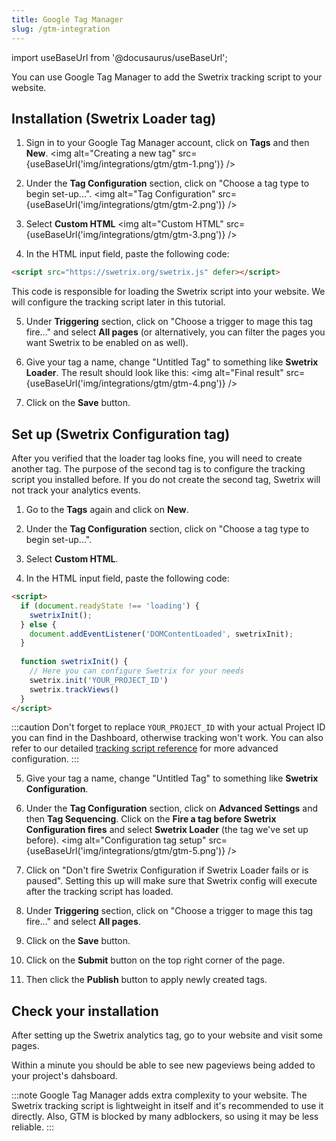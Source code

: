 ```yaml
---
title: Google Tag Manager
slug: /gtm-integration
---
```


import useBaseUrl from '@docusaurus/useBaseUrl';

You can use Google Tag Manager to add the Swetrix tracking script to your website.

## Installation (Swetrix Loader tag)
1. Sign in to your Google Tag Manager account, click on **Tags** and then **New**.
<img alt="Creating a new tag" src={useBaseUrl('img/integrations/gtm/gtm-1.png')} />

2. Under the **Tag Configuration** section, click on "Choose a tag type to begin set-up...".
<img alt="Tag Configuration" src={useBaseUrl('img/integrations/gtm/gtm-2.png')} />


3. Select **Custom HTML**
<img alt="Custom HTML" src={useBaseUrl('img/integrations/gtm/gtm-3.png')} />

4. In the HTML input field, paste the following code:
```html
<script src="https://swetrix.org/swetrix.js" defer></script>
```
This code is responsible for loading the Swetrix script into your website. We will configure the tracking script later in this tutorial.

5. Under **Triggering** section, click on "Choose a trigger to mage this tag fire..." and select **All pages** (or alternatively, you can filter the pages you want Swetrix to be enabled on as well).

6. Give your tag a name, change "Untitled Tag" to something like **Swetrix Loader**. The result should look like this:
<img alt="Final result" src={useBaseUrl('img/integrations/gtm/gtm-4.png')} />

7. Click on the **Save** button.

## Set up (Swetrix Configuration tag)
After you verified that the loader tag looks fine, you will need to create another tag. The purpose of the second tag is to configure the tracking script you installed before. If you do not create the second tag, Swetrix will not track your analytics events.

1. Go to the **Tags** again and click on **New**.
   
2. Under the **Tag Configuration** section, click on "Choose a tag type to begin set-up...".

3. Select **Custom HTML**.

4. In the HTML input field, paste the following code:
```html
<script>
  if (document.readyState !== 'loading') {
    swetrixInit();
  } else {
    document.addEventListener('DOMContentLoaded', swetrixInit);
  }
  
  function swetrixInit() {
    // Here you can configure Swetrix for your needs
    swetrix.init('YOUR_PROJECT_ID')
    swetrix.trackViews()
  }
</script>
```

:::caution
Don't forget to replace `YOUR_PROJECT_ID` with your actual Project ID you can find in the Dashboard, otherwise tracking won't work.
You can also refer to our detailed [tracking script reference](/swetrix-js-reference) for more advanced configuration.
:::

5. Give your tag a name, change "Untitled Tag" to something like **Swetrix Configuration**.

6. Under the **Tag Configuration** section, click on **Advanced Settings** and then **Tag Sequencing**. Click on the **Fire a tag before Swetrix Configuration fires** and select **Swetrix Loader** (the tag we've set up before).
<img alt="Configuration tag setup" src={useBaseUrl('img/integrations/gtm/gtm-5.png')} />

7. Click on "Don't fire Swetrix Configuration if Swetrix Loader fails or is paused". Setting this up will make sure that Swetrix config will execute after the tracking script has loaded.

8. Under **Triggering** section, click on "Choose a trigger to mage this tag fire..." and select **All pages**.

9. Click on the **Save** button.

10. Click on the **Submit** button on the top right corner of the page.

11. Then click the **Publish** button to apply newly created tags.

## Check your installation
After setting up the Swetrix analytics tag, go to your website and visit some pages.

Within a minute you should be able to see new pageviews being added to your project's dahsboard.

:::note
Google Tag Manager adds extra complexity to your website. The Swetrix tracking script is lightweight in itself and it's recommended to use it directly. Also, GTM is blocked by many adblockers, so using it may be less reliable.
:::
